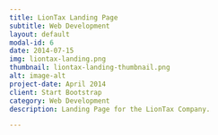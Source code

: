 ```yaml
---
title: LionTax Landing Page
subtitle: Web Development
layout: default
modal-id: 6
date: 2014-07-15
img: liontax-landing.png
thumbnail: liontax-landing-thumbnail.png
alt: image-alt
project-date: April 2014
client: Start Bootstrap
category: Web Development
description: Landing Page for the LionTax Company.

---
```

